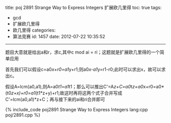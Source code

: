 title: poj 2891 Strange Way to Express Integers 扩展欧几里得
toc: true
tags:
  - gcd
  - 扩展欧几里得
  - 欧几里得
categories:
  - 算法竞赛
id: 1457
date: 2012-07-22 10:35:52
---

题目大意就是给出a和r，求c,其中c mod ai = ri；这题就是扩展欧几里得的一个简单应用

首先我们可以假设c=a0*x+r0=a1*y+r1;则a0*x-a1*y=r1-r0;此时可以求出x，故可以求出c。

假设A=lcm(a0,a1),则A=a0*t1=a1*t1；那么可以推出C'=A*z+C=a0*t*z+a0*x+r0=a0*(t0*z+x)+r0=a1*(t1*z+y)+r1;故这时再将这两个式子合并写成C'=lcm(a0,a1)*z+C；再与接下来的ai和ri合并即可

{% include_code poj2891 Strange Way to Express Integers lang:cpp poj/2891.cpp %}